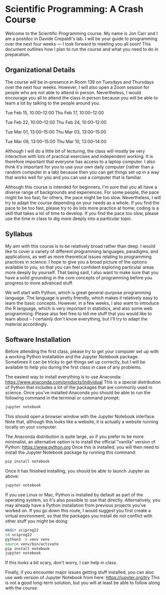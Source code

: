 # Scientific Programming: A Crash Course

Welcome to the Scientific Programming course. My name is Jon Carr and I am a postdoc in Davide Crepaldi's lab. I will be your guide to programming over the next four weeks — I look forward to meeting you all soon! This document outlines how I plan to run the course and what you need to do in preparation.


## Organizational Details

The course will be in-presence in Room 139 on Tuesdays and Thursdays over the next four weeks. However, I will also open a Zoom session for people who are not able to attend in person. Nevertheless, I would encourage you all to attend the class in person because you will be able to learn a lot by talking to the people around you.

Tue Feb 15, 10:00–12:00
Thu Feb 17, 10:00–12:00

Tue Feb 22, 10:00–12:00
Thu Feb 24, 10:00–12:00

Tue Mar 01, 13:00–15:00
Thu Mar 03, 13:00–15:00

Tue Mar 08, 13:00–15:00
Thu Mar 10, 13:00–14:00

Although I will do a little bit of lecturing, the class will mostly be very interactive with lots of practical exercises and independent working. It is therefore important that everyone has access to a laptop computer. I also think it's important for you to use your own daily computer (rather than a random computer in a lab) because then you can get things set up in a way that works well for you and you can use a computer that is familiar.

Although this course is intended for beginners, I'm sure that you all have a diverse range of backgrounds and experiences. For some people, the pace might be too fast; for others, the pace might be too slow. Nevertheless, I will try to adapt the course depending on your needs as a whole. If you find the pace to be too fast, please try to do lots more practice at home; coding is a skill that takes a lot of time to develop. If you find the pace too slow, please use the time in class to dig more deeply into a particular topic.


## Syllabus

My aim with this course is to be relatively broad rather than deep. I would like to cover a variety of different programming languages, paradigms, and applications, as well as more theoretical issues relating to programming practices in science. I hope to give you a broad picture of the options available to you, so that you can feel confident exploring particular areas more deeply by yourself. That being said, I also want to make sure that you have a solid grounding in the core concepts of programming before you progress to more advanced stuff.

We will start with Python, which is great general-purpose programming language. The language is pretty friendly, which makes it relatively easy to learn the basic concepts. However, in a few weeks, I also want to introduce the R language, which is very important in statistics, and also some web programming. Please also feel free to tell me stuff that you would like to learn about – I certainly don't know everything, but I'll try to adapt the material accordingly.


## Software Installation

Before attending the first class, please try to get your computer set up with a working Python installation and the Jupyter Notebook package. Sometimes it can be tricky to get things set up correctly, but I will be available to help you during the first class in case of any problems.

The easiest way to install everything is to use Anaconda: https://www.anaconda.com/products/individual This is a special distribution of Python that includes a lot of the packages that are commonly used in science. Once you've installed Anaconda you should be able to run the following command in the terminal or command prompt:

```bash
jupyter notebook
```

This should open a browser window with the Jupyter Notebook interface. Note that, although this looks like a website, it is actually a website running locally on your computer.

The Anaconda distribution is quite large, so if you prefer to be more minimalist, an alternative option is to install the official "vanilla" version of Python: https://www.python.org Once this is installed, you will then need to install the Jupyter Notebook package by running this command:

```bash
pip install notebook
```

Once it has finished installing, you should be able to launch Jupyter as above:

```bash
jupyter notebook
```

If you use Linux or Mac, Python is installed by default as part of the operating system, so it's also possible to use that directly. Alternatively, you may already have a Python installation from previous projects you've worked on. If you go down this route, I would suggest you first create a virtual environment, so that the packages you install do not conflict with other stuff you might be doing:

```bash
mkdir sciprog22
cd sciprog22
python3 -m venv venv
source venv/bin/activate
pip install notebook
jupyter notebook
````

If this looks a bit scary, don't worry, I can help in class.

Finally, if you encounter major issues getting stuff installed, you can also use web version of Jupyter Notebook from here: https://jupyter.org/try This is not a good long-term solution, but you will at least be able to follow along with the course.
